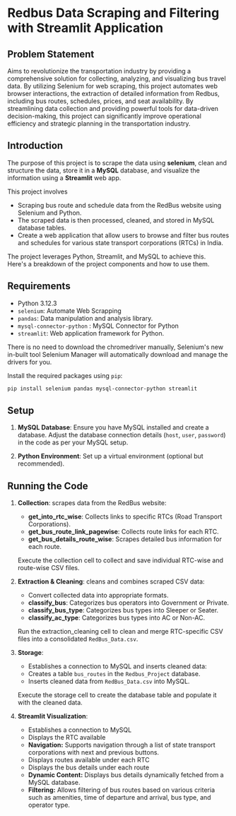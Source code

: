 # Redbus Data Scraping and Filtering with Streamlit Application

## Problem Statement

Aims to revolutionize the transportation industry by providing a comprehensive solution for collecting, analyzing, and visualizing bus travel data. By utilizing Selenium for web scraping, this project automates web browser interactions, the extraction of detailed information from Redbus, including bus routes, schedules, prices, and seat availability. By streamlining data collection and providing powerful tools for data-driven decision-making, this project can significantly improve operational efficiency and strategic planning in the transportation industry.

## Introduction

The purpose of this project is to scrape the data using **selenium**, clean and structure the data, store it in a **MySQL** database, and visualize the information using a **Streamlit** web app.

This project involves 
   - Scraping bus route and schedule data from the RedBus website using Selenium and Python.
   - The scraped data is then processed, cleaned, and stored in MySQL database tables.
   - Create a web application that allow users to browse and filter bus routes and schedules for various state transport corporations (RTCs) in India.

The project leverages Python, Streamlit, and MySQL to achieve this.  
Here's a breakdown of the project components and how to use them.

## Requirements 
- Python 3.12.3 
- `selenium`: Automate Web Scrapping
- `pandas`: Data manipulation and analysis library.
- `mysql-connector-python` : MySQL Connector for Python
- `streamlit`: Web application framework for Python.

There is no need to download the chromedriver manually, Selenium's new in-built tool Selenium Manager will automatically download and manage the drivers for you. 

Install the required packages using `pip`:
```bash
pip install selenium pandas mysql-connector-python streamlit
```

## Setup
1. **MySQL Database**: Ensure you have MySQL installed and create a database. Adjust the database connection details (`host`, `user`, `password`) in the code as per your MySQL setup.

2. **Python Environment**: Set up a virtual environment (optional but recommended).

## Running the Code

1. **Collection**: scrapes data from the RedBus website:
   - **get_into_rtc_wise**: Collects links to specific RTCs (Road Transport Corporations).
   - **get_bus_route_link_pagewise**: Collects route links for each RTC.
   - **get_bus_details_route_wise**: Scrapes detailed bus information for each route.
   
   Execute the collection cell to collect and save individual RTC-wise and route-wise CSV files.

2. **Extraction & Cleaning**: cleans and combines scraped CSV data:
   - Convert collected data into appropriate formats.
   - **classify_bus**: Categorizes bus operators into Government or Private.
   - **classify_bus_type**: Categorizes bus types into Sleeper or Seater.
   - **classify_ac_type**: Categorizes bus types into AC or Non-AC.
   
   Run the extraction_cleaning cell to clean and merge RTC-specific CSV files into a consolidated `RedBus_Data.csv`.

4. **Storage**:
   - Establishes a connection to MySQL and inserts cleaned data:
   - Creates a table `bus_routes` in the `Redbus_Project` database.
   - Inserts cleaned data from `RedBus_Data.csv` into MySQL.

   Execute the storage cell to create the database table and populate it with the cleaned data.

5. **Streamlit Visualization**:
   - Establishes a connection to MySQL
   - Displays the RTC available
   - **Navigation:** Supports navigation through a list of state transport corporations with next and previous buttons.
   - Displays routes available under each RTC
   - Displays the bus details under each route
   - **Dynamic Content:** Displays bus details dynamically fetched from a MySQL database.
   - **Filtering:** Allows filtering of bus routes based on various criteria such as amenities, time of departure and arrival, bus type, and operator type.





